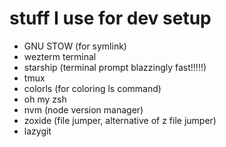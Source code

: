 # stuff I use for dev setup

- GNU STOW (for symlink)
- wezterm terminal
- starship (terminal prompt blazzingly fast!!!!!)
- tmux
- colorls (for coloring ls command)
- oh my zsh
- nvm (node version manager)
- zoxide (file jumper, alternative of z file jumper)
- lazygit
